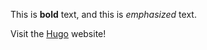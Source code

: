 
This is **bold** text, and this is *emphasized* text.

Visit the [Hugo](https://gohugo.io) website!